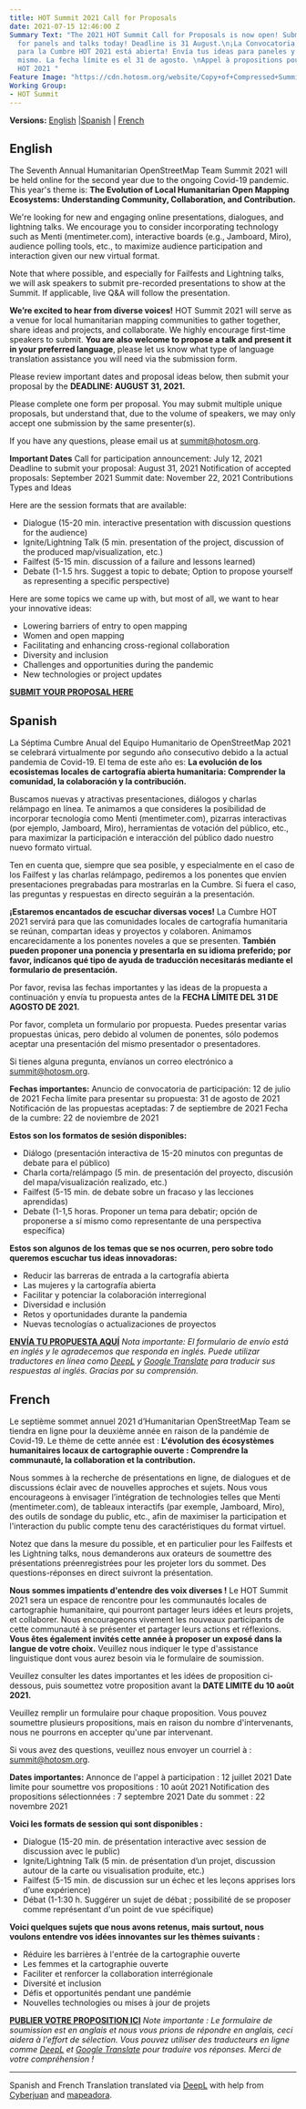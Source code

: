 ```yaml
---
title: HOT Summit 2021 Call for Proposals
date: 2021-07-15 12:46:00 Z
Summary Text: "The 2021 HOT Summit Call for Proposals is now open! Submit your ideas
  for panels and talks today! Deadline is 31 August.\n¡La Convocatoria de propuestas
  para la Cumbre HOT 2021 está abierta! Envía tus ideas para paneles y charlas hoy
  mismo. La fecha límite es el 31 de agosto. \nAppel à propositions pour le Sommet
  HOT 2021 "
Feature Image: "https://cdn.hotosm.org/website/Copy+of+Compressed+Summit+2021_Banner.png"
Working Group:
- HOT Summit
---
```


**Versions:** [English](#english) \|[Spanish](#spanish) \| [French](#french)

## English
The Seventh Annual Humanitarian OpenStreetMap Team Summit 2021 will be held online for the second year due to the ongoing Covid-19 pandemic. This year's theme is: **The Evolution of Local Humanitarian Open Mapping Ecosystems: Understanding Community, Collaboration, and Contribution.**

We're looking for new and engaging online presentations, dialogues, and lightning talks. We encourage you to consider incorporating technology such as Menti (mentimeter.com), interactive boards (e.g., Jamboard, Miro), audience polling tools, etc., to maximize audience participation and interaction given our new virtual format. 

Note that where possible, and especially for Failfests and Lightning talks, we will ask speakers to submit pre-recorded presentations to show at the Summit. If applicable, live Q&A will follow the presentation.

**We’re excited to hear from diverse voices!** HOT Summit 2021 will serve as a venue for local humanitarian mapping communities to gather together, share ideas and projects, and collaborate. We highly encourage first-time speakers to submit. **You are also welcome to propose a talk and present it in your preferred language**, please let us know what type of language translation assistance you will need via the submission form.

Please review important dates and proposal ideas below, then submit your proposal by the **DEADLINE: AUGUST 31, 2021.**

Please complete one form per proposal. You may submit multiple unique proposals, but understand that, due to the volume of speakers, we may only accept one submission by the same presenter(s).

If you have any questions, please email us at [summit@hotosm.org](mailto:summit@hotosm.org).

**Important Dates**
Call for participation announcement: July 12, 2021
Deadline to submit your proposal: August 31, 2021
Notification of accepted proposals: September 2021
Summit date: November 22, 2021
Contributions Types and Ideas

Here are the session formats that are available:
* Dialogue (15-20 min. interactive presentation with discussion questions for the audience)
* Ignite/Lightning Talk (5 min. presentation of the project, discussion of the produced map/visualization, etc.)
* Failfest (5-15 min. discussion of a failure and lessons learned)
* Debate (1-1.5 hrs. Suggest a topic to debate; Option to propose yourself as representing a specific perspective)

Here are some topics we came up with, but most of all, we want to hear your innovative ideas:
* Lowering barriers of entry to open mapping
* Women and open mapping
* Facilitating and enhancing cross-regional collaboration
* Diversity and inclusion
* Challenges and opportunities during the pandemic
* New technologies or project updates


[**SUBMIT YOUR PROPOSAL HERE**](https://docs.google.com/forms/d/e/1FAIpQLSd2jIpEMMNmjpWqsW9nedgcPlNK4_0bKjMKpv6kXyFAsMZtHw/viewform)

## Spanish

La Séptima Cumbre Anual del Equipo Humanitario de OpenStreetMap 2021 se celebrará virtualmente por segundo año consecutivo debido a la actual pandemia de Covid-19. El tema de este año es: **La evolución de los ecosistemas locales de cartografía abierta humanitaria: Comprender la comunidad, la colaboración y la contribución.**

Buscamos nuevas y atractivas presentaciones, diálogos y charlas relámpago en línea. Te animamos a que consideres la posibilidad de incorporar tecnología como Menti (mentimeter.com), pizarras interactivas (por ejemplo, Jamboard, Miro), herramientas de votación del público, etc., para maximizar la participación e interacción del público dado nuestro nuevo formato virtual. 

Ten en cuenta que, siempre que sea posible, y especialmente en el caso de los Failfest y las charlas relámpago, pediremos a los ponentes que envíen presentaciones pregrabadas para mostrarlas en la Cumbre. Si fuera el caso, las preguntas y respuestas en directo seguirán a la presentación. 

**¡Estaremos encantados de escuchar diversas voces!** La Cumbre HOT 2021 servirá para que las comunidades locales de cartografía humanitaria se reúnan, compartan ideas y proyectos y colaboren. Animamos encarecidamente a los ponentes noveles a que se presenten. **También pueden proponer una ponencia y presentarla en su idioma preferido; por favor, indícanos qué tipo de ayuda de traducción necesitarás mediante el formulario de presentación.**

Por favor, revisa las fechas importantes y las ideas de la propuesta a continuación y envía tu propuesta antes de la **FECHA LÍMITE DEL 31 DE AGOSTO DE 2021.**

Por favor, completa un formulario por propuesta. Puedes presentar varias propuestas únicas, pero debido al volumen de ponentes, sólo podemos aceptar una presentación del mismo presentador o presentadores. 

Si tienes alguna pregunta, envíanos un correo electrónico a [summit@hotosm.org](mailto:summit@hotosm.org).

**Fechas importantes:**
Anuncio de convocatoria de participación: 12 de julio de 2021 
Fecha límite para presentar su propuesta: 31 de agosto de 2021
Notificación de las propuestas aceptadas: 7 de septiembre de 2021
Fecha de la cumbre: 22 de noviembre de 2021

**Estos son los formatos de sesión disponibles:**
* Diálogo (presentación interactiva de 15-20 minutos con preguntas de debate para el público)
* Charla corta/relámpago (5 min. de presentación del proyecto, discusión del mapa/visualización realizado, etc.)
* Failfest (5-15 min. de debate sobre un fracaso y las lecciones aprendidas)
* Debate (1-1,5 horas. Proponer un tema para debatir; opción de proponerse a sí mismo como representante de una perspectiva específica)

**Estos son algunos de los temas que se nos ocurren, pero sobre todo queremos escuchar tus ideas innovadoras:**
* Reducir las barreras de entrada a la cartografía abierta
* Las mujeres y la cartografía abierta
* Facilitar y potenciar la colaboración interregional
* Diversidad e inclusión
* Retos y oportunidades durante la pandemia
* Nuevas tecnologías o actualizaciones de proyectos

[**ENVÍA TU PROPUESTA AQUÍ**](https://docs.google.com/forms/d/e/1FAIpQLSd2jIpEMMNmjpWqsW9nedgcPlNK4_0bKjMKpv6kXyFAsMZtHw/viewform)
*Nota importante: El formulario de envío está en inglés y le agradecemos que responda en inglés. Puede utilizar traductores en línea como [DeepL](https://www.deepl.com/translator) y [Google Translate](https://translate.google.com/) para traducir sus respuestas al inglés. Gracias por su comprensión.*


## French 

Le septième sommet annuel 2021 d’Humanitarian OpenStreetMap Team se tiendra en ligne pour la deuxième année en raison de la pandémie de Covid-19. Le thème de cette année est : **L'évolution des écosystèmes humanitaires locaux de cartographie ouverte : Comprendre la communauté, la collaboration et la contribution.**

Nous sommes à la recherche de présentations en ligne, de dialogues et de discussions éclair avec de nouvelles approches et sujets. 
Nous vous encourageons à envisager l’intégration de technologies telles que Menti (mentimeter.com), de tableaux interactifs (par exemple, Jamboard, Miro), des outils de sondage du public, etc., afin de maximiser la participation et l'interaction du public compte tenu des caractéristiques du format virtuel. 

Notez que dans la mesure du possible, et en particulier pour les Failfests et les Lightning talks, nous demanderons aux orateurs de soumettre des présentations préenregistrées pour les projeter lors du sommet. Des questions-réponses en direct suivront la présentation. 

**Nous sommes impatients d'entendre des voix diverses !** Le HOT Summit 2021 sera un espace de rencontre pour les communautés locales de cartographie humanitaire, qui pourront partager leurs idées et leurs projets, et collaborer. Nous encourageons vivement les nouveaux participants de cette communauté à se présenter et partager leurs actions et réflexions. **Vous êtes également invités cette année à proposer un exposé dans la langue de votre choix.** Veuillez nous indiquer le type d'assistance linguistique dont vous aurez besoin via le formulaire de soumission. 

Veuillez consulter les dates importantes et les idées de proposition ci-dessous, puis soumettez votre proposition avant la **DATE LIMITE du 10 août 2021.**

Veuillez remplir un formulaire pour chaque proposition. Vous pouvez soumettre plusieurs propositions, mais en raison du nombre d'intervenants, nous ne pourrons en accepter qu'une par intervenant.
 
Si vous avez des questions, veuillez nous envoyer un courriel à : [summit@hotosm.org](mailto:summit@hotosm.org).

**Dates importantes:**
Annonce de l'appel à participation : 12 juillet 2021 
Date limite pour soumettre vos propositions : 10 août 2021
Notification des propositions sélectionnées : 7 septembre 2021
Date du sommet : 22 novembre 2021

**Voici les formats de session qui sont disponibles :**
* Dialogue (15-20 min. de présentation interactive avec session de discussion avec le public)
* Ignite/Lightning Talk (5 min. de présentation d’un projet, discussion autour de la carte ou visualisation produite, etc.)
* Failfest (5-15 min. de discussion sur un échec et les leçons apprises lors d’une expérience)
* Débat (1-1:30 h. Suggérer un sujet de débat ; possibilité de se proposer comme représentant d'un point de vue spécifique)

**Voici quelques sujets que nous avons retenus, mais surtout, nous voulons entendre vos idées innovantes sur les thèmes suivants :**
* Réduire les barrières à l'entrée de la cartographie ouverte
* Les femmes et la cartographie ouverte
* Faciliter et renforcer la collaboration interrégionale
* Diversité et inclusion
* Défis et opportunités pendant une pandémie
* Nouvelles technologies ou mises à jour de projets


[**PUBLIER VOTRE PROPOSITION ICI**](https://docs.google.com/forms/d/e/1FAIpQLSd2jIpEMMNmjpWqsW9nedgcPlNK4_0bKjMKpv6kXyFAsMZtHw/viewform)
*Note importante : Le formulaire de soumission est en anglais et nous vous prions de répondre en anglais, ceci aidera à l'effort de sélection. Vous pouvez utiliser des traducteurs en ligne comme [DeepL](https://www.deepl.com/translator) et [Google Translate](https://translate.google.com/) pour traduire vos réponses. Merci de votre compréhension !*



-----
Spanish and French Translation translated via [DeepL](https://www.deepl.com/translator) with help from [Cyberjuan](https://www.openstreetmap.org/user/Cyberjuan) and [mapeadora](https://www.openstreetmap.org/user/mapeadora).

